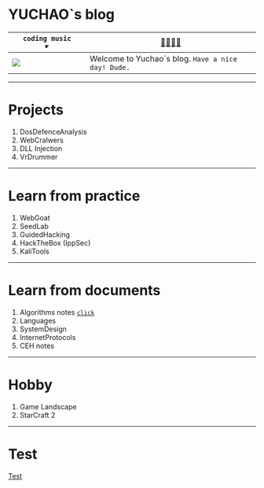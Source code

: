 # YUCHAO`s blog
 
 `coding music       ☛` | <a href="https://www.bilibili.com/video/BV14h41167Y8" target="_blank">🎷🎸🎺🎻</a>
------------ | -------------
![](https://github.com/YuchaoZheng88/YuchaoZheng88.github.io/blob/main/resources/head.png?raw=true) | Welcome to Yuchao\`s blog.   `Have a nice day! Dude.`

---
# Projects
  1. DosDefenceAnalysis
  1. WebCralwers
  1. DLL Injection
  1. VrDrummer
  
---
# Learn from practice
  1. WebGoat
  1. SeedLab
  1. GuidedHacking
  1. HackTheBox (IppSec)
  1. KaliTools

---
# Learn from documents
  1. Algorithms notes [`click`](Algorithms/0.md)
  1. Languages
  1. SystemDesign
  1. InternetProtocols
  1. CEH notes

---
# Hobby
  1. Game Landscape
  1. StarCraft 2

---
# Test
[Test](Tests/0.md)
